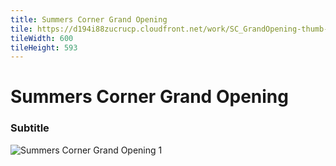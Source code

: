```yaml
---
title: Summers Corner Grand Opening
tile: https://d194i88zucrucp.cloudfront.net/work/SC_GrandOpening-thumb-xs.jpg
tileWidth: 600
tileHeight: 593
---
```


# Summers Corner Grand Opening
### Subtitle
![Summers Corner Grand Opening 1](https://d194i88zucrucp.cloudfront.net/work/SC_GrandOpening1-lg.jpg)

